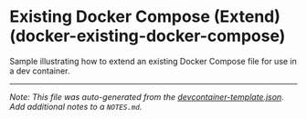 
# Existing Docker Compose (Extend) (docker-existing-docker-compose)

Sample illustrating how to extend an existing Docker Compose file for use in a dev container.





---

_Note: This file was auto-generated from the [devcontainer-template.json](https://github.com/devcontainers/templates/blob/main/src/docker-existing-docker-compose/devcontainer-template.json).  Add additional notes to a `NOTES.md`._
